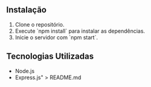 
## Instalação

1. Clone o repositório.
2. Execute \`npm install\` para instalar as dependências.
3. Inicie o servidor com \`npm start\`.

## Tecnologias Utilizadas

- Node.js
- Express.js" > README.md
